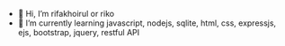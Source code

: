 - 👋 Hi, I’m rifakhoirul or riko
- 🌱 I’m currently learning javascript, nodejs, sqlite, html, css, expressjs, ejs, bootstrap, jquery, restful API

<!---
rifakhoirul/rifakhoirul is a ✨ special ✨ repository because its `README.md` (this file) appears on your GitHub profile.
You can click the Preview link to take a look at your changes.
--->
